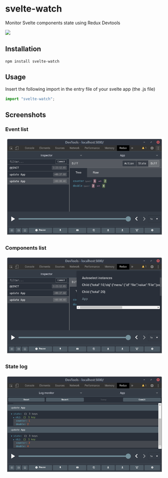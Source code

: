 # svelte-watch

Monitor Svelte components state using Redux Devtools

[<img src="https://img.shields.io/npm/v/svelte-watch">](https://www.npmjs.com/package/svelte-watch)

## Installation

```bash
npm install svelte-watch
```

## Usage

Insert the following import in the entry file of your svelte app (the .js file)

```javascript
import "svelte-watch";
```

## Screenshots

### Event list
![Event list](./screenshots/events.png)

### Components list
![Event list](./screenshots/instances.png)

### State log
![Event list](./screenshots/log.png)